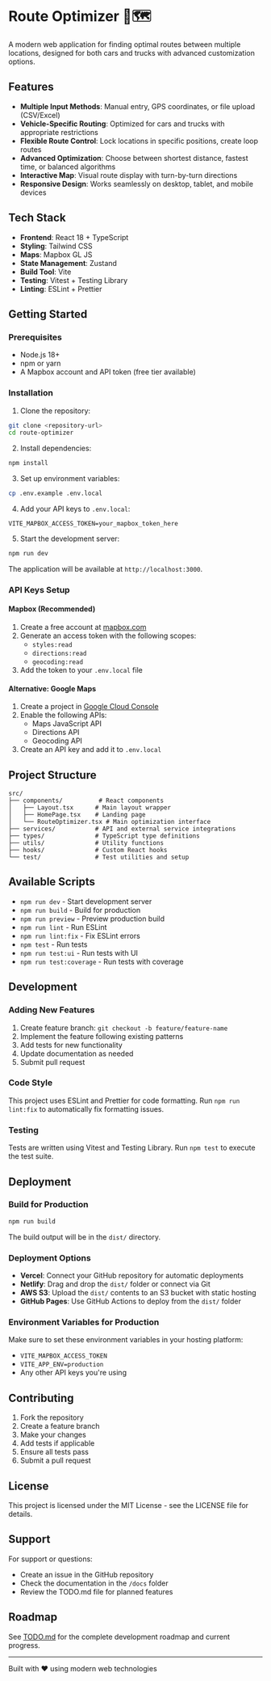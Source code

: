 # Route Optimizer 🚛🗺️

A modern web application for finding optimal routes between multiple locations, designed for both cars and trucks with advanced customization options.

## Features

- **Multiple Input Methods**: Manual entry, GPS coordinates, or file upload (CSV/Excel)
- **Vehicle-Specific Routing**: Optimized for cars and trucks with appropriate restrictions
- **Flexible Route Control**: Lock locations in specific positions, create loop routes
- **Advanced Optimization**: Choose between shortest distance, fastest time, or balanced algorithms
- **Interactive Map**: Visual route display with turn-by-turn directions
- **Responsive Design**: Works seamlessly on desktop, tablet, and mobile devices

## Tech Stack

- **Frontend**: React 18 + TypeScript
- **Styling**: Tailwind CSS
- **Maps**: Mapbox GL JS
- **State Management**: Zustand
- **Build Tool**: Vite
- **Testing**: Vitest + Testing Library
- **Linting**: ESLint + Prettier

## Getting Started

### Prerequisites

- Node.js 18+ 
- npm or yarn
- A Mapbox account and API token (free tier available)

### Installation

1. Clone the repository:
```bash
git clone <repository-url>
cd route-optimizer
```

2. Install dependencies:
```bash
npm install
```

3. Set up environment variables:
```bash
cp .env.example .env.local
```

4. Add your API keys to `.env.local`:
```env
VITE_MAPBOX_ACCESS_TOKEN=your_mapbox_token_here
```

5. Start the development server:
```bash
npm run dev
```

The application will be available at `http://localhost:3000`.

### API Keys Setup

#### Mapbox (Recommended)
1. Create a free account at [mapbox.com](https://www.mapbox.com/)
2. Generate an access token with the following scopes:
   - `styles:read`
   - `directions:read`
   - `geocoding:read`
3. Add the token to your `.env.local` file

#### Alternative: Google Maps
1. Create a project in [Google Cloud Console](https://console.cloud.google.com/)
2. Enable the following APIs:
   - Maps JavaScript API
   - Directions API
   - Geocoding API
3. Create an API key and add it to `.env.local`

## Project Structure

```
src/
├── components/          # React components
│   ├── Layout.tsx      # Main layout wrapper
│   ├── HomePage.tsx    # Landing page
│   └── RouteOptimizer.tsx # Main optimization interface
├── services/           # API and external service integrations
├── types/              # TypeScript type definitions
├── utils/              # Utility functions
├── hooks/              # Custom React hooks
└── test/               # Test utilities and setup
```

## Available Scripts

- `npm run dev` - Start development server
- `npm run build` - Build for production
- `npm run preview` - Preview production build
- `npm run lint` - Run ESLint
- `npm run lint:fix` - Fix ESLint errors
- `npm test` - Run tests
- `npm run test:ui` - Run tests with UI
- `npm run test:coverage` - Run tests with coverage

## Development

### Adding New Features

1. Create feature branch: `git checkout -b feature/feature-name`
2. Implement the feature following existing patterns
3. Add tests for new functionality
4. Update documentation as needed
5. Submit pull request

### Code Style

This project uses ESLint and Prettier for code formatting. Run `npm run lint:fix` to automatically fix formatting issues.

### Testing

Tests are written using Vitest and Testing Library. Run `npm test` to execute the test suite.

## Deployment

### Build for Production

```bash
npm run build
```

The build output will be in the `dist/` directory.

### Deployment Options

- **Vercel**: Connect your GitHub repository for automatic deployments
- **Netlify**: Drag and drop the `dist/` folder or connect via Git
- **AWS S3**: Upload the `dist/` contents to an S3 bucket with static hosting
- **GitHub Pages**: Use GitHub Actions to deploy from the `dist/` folder

### Environment Variables for Production

Make sure to set these environment variables in your hosting platform:

- `VITE_MAPBOX_ACCESS_TOKEN`
- `VITE_APP_ENV=production`
- Any other API keys you're using

## Contributing

1. Fork the repository
2. Create a feature branch
3. Make your changes
4. Add tests if applicable
5. Ensure all tests pass
6. Submit a pull request

## License

This project is licensed under the MIT License - see the LICENSE file for details.

## Support

For support or questions:
- Create an issue in the GitHub repository
- Check the documentation in the `/docs` folder
- Review the TODO.md file for planned features

## Roadmap

See [TODO.md](./TODO.md) for the complete development roadmap and current progress.

---

Built with ❤️ using modern web technologies
